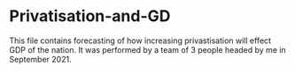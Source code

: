 # Privatisation-and-GD
This file contains forecasting of how increasing privastisation will effect GDP of the nation. It was performed by a team of 3 people headed by me in September 2021. 
